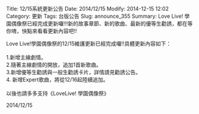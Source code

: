 Title: 12/15系統更新公告
Date: 2014/12/15
Modify: 2014-12-15 12:02
Category: 更新
Tags: 台版公告
Slug: announce_355
Summary: Love Live! 學園偶像祭已經完成更新囉!!!新的故事章節、新的歌曲、最新的優等生勸誘，都在等你唷，快點來看看更新內容吧!!

<div class="content_news">
<div class="note">
<p>Love Live!學園偶像祭的12/15維護更新已經完成囉!!具體更新內容如下：<br />
<br />
1.新增主線劇情。<br />
2.隨著主線劇情的開放，追加1首新歌曲。<br />
3.新增優等生勸誘與一般生勸誘卡片，詳情請見勸誘公告。<br />
4. 新增Expert歌曲，將從12/16起陸續追加。<br />
<br />
以後也請多多支持《LoveLive! 學園偶像祭》
<br />
</p>
		2014/12/15
		         
</div>
</div>
